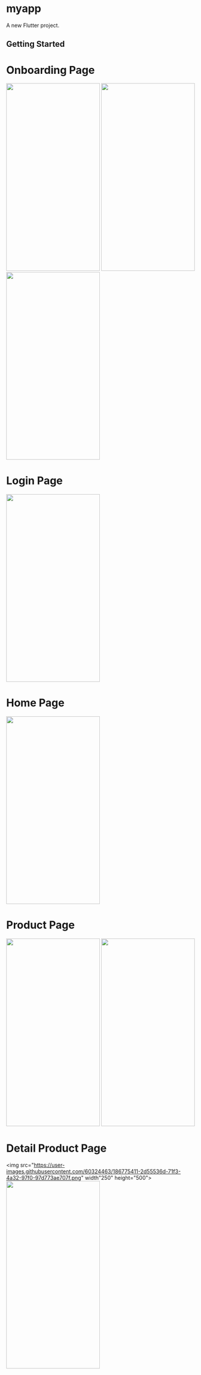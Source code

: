 # myapp

A new Flutter project.

## Getting Started

# Onboarding Page

<img src ="https://user-images.githubusercontent.com/60324463/186766144-51d96781-458e-46aa-b779-02e351678394.png"  width="250" height="500"> <img src ="https://user-images.githubusercontent.com/60324463/186766152-708bd08c-f10e-4d58-9179-126ed648a3a3.png"  width="250" height="500"> <img src ="https://user-images.githubusercontent.com/60324463/186766162-14e8c8ec-968e-4873-88ba-7be5c3c93a54.png"  width="250" height="500"> 

# Login Page
<img src="https://user-images.githubusercontent.com/60324463/186767006-a066b9f5-6dd2-4a86-b9c4-f093add1a5c9.png" width="250" height="500">

# Home Page 
<img src="https://user-images.githubusercontent.com/60324463/186774763-ab326ce7-239d-4603-8d0c-bfb24869a5e8.png" width="250" height="500" >

# Product Page
<img src="https://user-images.githubusercontent.com/60324463/186774933-40fe66ab-87ad-4190-aad8-1cdf3fff4889.png" width="250" height="500" > <img src="https://user-images.githubusercontent.com/60324463/186774971-bfa818a6-5769-44f8-b425-afbfea6b3cd5.png" width="250" height="500" >

# Detail Product Page
<img src="https://user-images.githubusercontent.com/60324463/186775411-2d55536d-71f3-4a32-97f0-97d773ae707f.png" width"250" height="500"> <img src="https://user-images.githubusercontent.com/60324463/186775419-d82cf437-83ca-4b15-88c7-b7ed4e5e054a.png" width="250" height="500">
